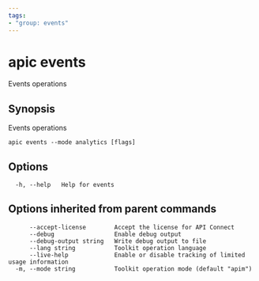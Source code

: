 ```yaml
---
tags:
- "group: events"
---
```

# apic events

Events operations

## Synopsis

Events operations

```
apic events --mode analytics [flags]
```


## Options

```
  -h, --help   Help for events
```

## Options inherited from parent commands

```
      --accept-license        Accept the license for API Connect
      --debug                 Enable debug output
      --debug-output string   Write debug output to file
      --lang string           Toolkit operation language
      --live-help             Enable or disable tracking of limited usage information
  -m, --mode string           Toolkit operation mode (default "apim")
```
